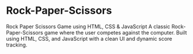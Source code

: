 # Rock-Paper-Scissors
Rock Paper Scissors Game using HTML, CSS &amp; JavaScript A classic Rock-Paper-Scissors game where the user competes against the computer. Built using HTML, CSS, and JavaScript with a clean UI and dynamic score tracking.
